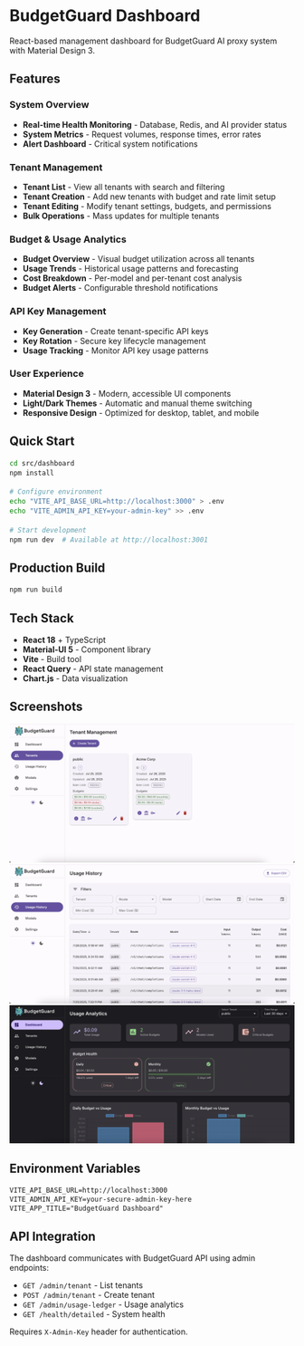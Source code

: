 # BudgetGuard Dashboard

React-based management dashboard for BudgetGuard AI proxy system with Material Design 3.

## Features

### System Overview
- **Real-time Health Monitoring** - Database, Redis, and AI provider status
- **System Metrics** - Request volumes, response times, error rates
- **Alert Dashboard** - Critical system notifications

### Tenant Management
- **Tenant List** - View all tenants with search and filtering
- **Tenant Creation** - Add new tenants with budget and rate limit setup
- **Tenant Editing** - Modify tenant settings, budgets, and permissions
- **Bulk Operations** - Mass updates for multiple tenants

### Budget & Usage Analytics
- **Budget Overview** - Visual budget utilization across all tenants
- **Usage Trends** - Historical usage patterns and forecasting
- **Cost Breakdown** - Per-model and per-tenant cost analysis
- **Budget Alerts** - Configurable threshold notifications

### API Key Management
- **Key Generation** - Create tenant-specific API keys
- **Key Rotation** - Secure key lifecycle management
- **Usage Tracking** - Monitor API key usage patterns

### User Experience
- **Material Design 3** - Modern, accessible UI components
- **Light/Dark Themes** - Automatic and manual theme switching
- **Responsive Design** - Optimized for desktop, tablet, and mobile

## Quick Start

```bash
cd src/dashboard
npm install

# Configure environment
echo "VITE_API_BASE_URL=http://localhost:3000" > .env
echo "VITE_ADMIN_API_KEY=your-admin-key" >> .env

# Start development
npm run dev  # Available at http://localhost:3001
```

## Production Build

```bash
npm run build
```

## Tech Stack

- **React 18** + TypeScript
- **Material-UI 5** - Component library
- **Vite** - Build tool
- **React Query** - API state management
- **Chart.js** - Data visualization

## Screenshots

![Tenant Management](screenshots/tenant-management.png)
![Usage Reports](screenshots/usage-reports.png)
![Dark Theme](screenshots/dashboard-dark.png)

## Environment Variables

```env
VITE_API_BASE_URL=http://localhost:3000
VITE_ADMIN_API_KEY=your-secure-admin-key-here
VITE_APP_TITLE="BudgetGuard Dashboard"
```

## API Integration

The dashboard communicates with BudgetGuard API using admin endpoints:
- `GET /admin/tenant` - List tenants
- `POST /admin/tenant` - Create tenant
- `GET /admin/usage-ledger` - Usage analytics
- `GET /health/detailed` - System health

Requires `X-Admin-Key` header for authentication.